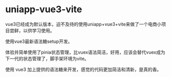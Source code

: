 # uniapp-vue3-vite
vue3已经成为默认版本，迫不及待的使用uniapp+vue3+vite来做了一个电商小项目尝鲜，以供学习使用。

使用vue3最新语法糖setup开发。

体验并简单使用了pinia状态管理，比vuex语法简洁，好用，应该会替代vuex成为下一代的状态管理了，脚手架环境为vite。

使用 vue3 加上提供的语法糖来开发，感觉的代码更加简洁和清新，是真的香。

